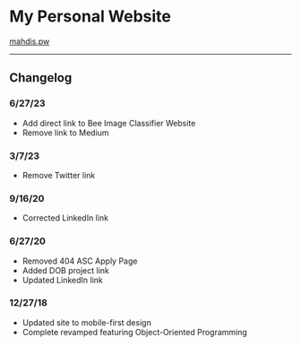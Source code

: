 # My Personal Website

[mahdis.pw](https://shaddyjr.github.io/mahdiSite)

---

## Changelog

### 6/27/23

- Add direct link to Bee Image Classifier Website
- Remove link to Medium

### 3/7/23

- Remove Twitter link

### 9/16/20

- Corrected LinkedIn link

### 6/27/20

- Removed 404 ASC Apply Page
- Added DOB project link
- Updated LinkedIn link

### 12/27/18

- Updated site to mobile-first design
- Complete revamped featuring Object-Oriented Programming

